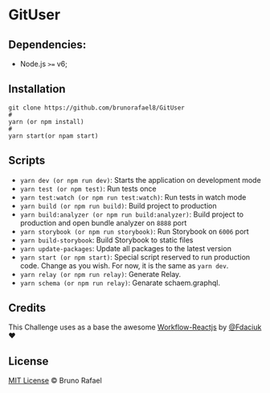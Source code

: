 # GitUser
## Dependencies:

- Node.js `>=` v6;
## Installation 
```
git clone https://github.com/brunorafael8/GitUser
#
yarn (or npm install)
#
yarn start(or npam start)
```
## Scripts

- `yarn dev (or npm run dev)`: Starts the application on development mode
- `yarn test (or npm test)`: Run tests once
- `yarn test:watch (or npm run test:watch)`: Run tests in watch mode
- `yarn build (or npm run build)`: Build project to production
- `yarn build:analyzer (or npm run build:analyzer)`: Build project to production and open bundle analyzer on `8888` port
- `yarn storybook (or npm run storybook)`: Run Storybook on `6006` port
- `yarn build-storybook`: Build Storybook to static files
- `yarn update-packages`: Update all packages to the latest version
- `yarn start (or npm start)`: Special script reserved to run production code. Change as you wish. For now, it is the same as `yarn dev`.
- `yarn relay (or npm run relay)`: Generate Relay.
- `yarn schema (or npm run relay)`: Genarate schaem.graphql.


## Credits

This Challenge uses as a base the awesome [Workflow-Reactjs](https://github.com/fdaciuk/workflow-reactjs) by [@Fdaciuk](https://twitter.com/fdaciuk) :heart:


## License

[MIT License](http://brunorafael8.mit-license.org/) © Bruno Rafael
